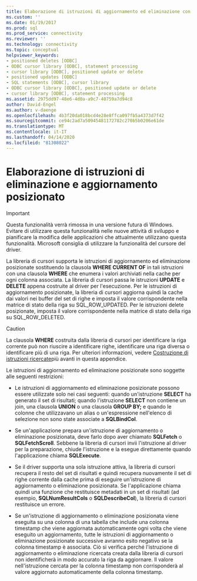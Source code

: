 ```yaml
---
title: Elaborazione di istruzioni di aggiornamento ed eliminazione con posizione Documenti Microsoft
ms.custom: ''
ms.date: 01/19/2017
ms.prod: sql
ms.prod_service: connectivity
ms.reviewer: ''
ms.technology: connectivity
ms.topic: conceptual
helpviewer_keywords:
- positioned deletes [ODBC]
- ODBC cursor library [ODBC], statement processing
- cursor library [ODBC], positioned update or delete
- positioned updates [ODBC]
- SQL statements [ODBC], cursor library
- ODBC cursor library [ODBC], positioned update or delete
- cursor library [ODBC], statement processing
ms.assetid: 2975dd97-48e6-4d0a-a9c7-40759a7d94c8
author: David-Engel
ms.author: v-daenge
ms.openlocfilehash: 4b3f20da018bcd4e28e8ffca097fb5a4373d7f42
ms.sourcegitcommit: ce94c2ad7a50945481172782c270b5b0206e61de
ms.translationtype: MT
ms.contentlocale: it-IT
ms.lasthandoff: 04/14/2020
ms.locfileid: "81308022"
---
```

# <a name="processing-positioned-update-and-delete-statements"></a>Elaborazione di istruzioni di eliminazione e aggiornamento posizionato
> [!IMPORTANT]  
>  Questa funzionalità verrà rimossa in una versione futura di Windows. Evitare di utilizzare questa funzionalità nelle nuove attività di sviluppo e pianificare la modifica delle applicazioni che attualmente utilizzano questa funzionalità. Microsoft consiglia di utilizzare la funzionalità del cursore del driver.  
  
 La libreria di cursori supporta le istruzioni di aggiornamento ed eliminazione posizionate sostituendo la clausola **WHERE CURRENT OF** in tali istruzioni con una clausola **WHERE** che enumera i valori archiviati nella cache per ogni colonna associata. La libreria di cursori passa le istruzioni **UPDATE** e **DELETE** appena costruite al driver per l'esecuzione. Per le istruzioni di aggiornamento posizionate, la libreria di cursori aggiorna quindi la cache dai valori nei buffer del set di righe e imposta il valore corrispondente nella matrice di stato della riga su SQL_ROW_UPDATED. Per le istruzioni delete posizionate, imposta il valore corrispondente nella matrice di stato della riga su SQL_ROW_DELETED.  
  
> [!CAUTION]  
>  La clausola **WHERE** costruita dalla libreria di cursori per identificare la riga corrente può non riuscire a identificare righe, identificare una riga diversa o identificare più di una riga. Per ulteriori informazioni, vedere [Costruzione di istruzioni ricercate](../../../odbc/reference/appendixes/constructing-searched-statements.md)più avanti in questa appendice.  
  
 Le istruzioni di aggiornamento ed eliminazione posizionate sono soggette alle seguenti restrizioni:  
  
-   Le istruzioni di aggiornamento ed eliminazione posizionate possono essere utilizzate solo nei casi seguenti: quando un'istruzione **SELECT** ha generato il set di risultati; quando l'istruzione **SELECT** non contiene un join, una clausola **UNION** o una clausola **GROUP BY;** e quando le colonne che utilizzavano un alias o un'espressione nell'elenco di selezione non sono state associate a **SQLBindCol**.  
  
-   Se un'applicazione prepara un'istruzione di aggiornamento o eliminazione posizionata, deve farlo dopo aver chiamato **SQLFetch** o **SQLFetchScroll**. Sebbene la libreria di cursori invii l'istruzione al driver per la preparazione, chiude l'istruzione e la esegue direttamente quando l'applicazione chiama **SQLExecute**.  
  
-   Se il driver supporta una sola istruzione attiva, la libreria di cursori recupera il resto del set di risultati e quindi recupera nuovamente il set di righe corrente dalla cache prima di eseguire un'istruzione di aggiornamento o eliminazione posizionata. Se l'applicazione chiama quindi una funzione che restituisce metadati in un set di risultati (ad esempio, **SQLNumResultCols** o **SQLDescribeCol**), la libreria di cursori restituisce un errore.  
  
-   Se un'istruzione di aggiornamento o eliminazione posizionata viene eseguita su una colonna di una tabella che include una colonna timestamp che viene aggiornata automaticamente ogni volta che viene eseguito un aggiornamento, tutte le istruzioni di aggiornamento o eliminazione posizionate successive avranno esito negativo se la colonna timestamp è associata. Ciò si verifica perché l'istruzione di aggiornamento o eliminazione ricercata creata dalla libreria di cursori non identificherà in modo accurato la riga da aggiornare. Il valore nell'istruzione cercata per la colonna timestamp non corrisponderà al valore aggiornato automaticamente della colonna timestamp.
